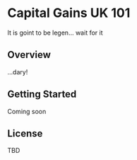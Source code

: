 # Capital Gains UK 101

It is goint to be legen... wait for it

## Overview

...dary!

## Getting Started

Coming soon

## License

TBD
